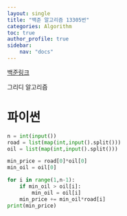 ```yaml
---
layout: single
title: "백준 알고리즘 13305번"
categories: Algorithm
toc: true
author_profile: true
sidebar:
    nav: "docs"
---
```


[백준링크](https://www.acmicpc.net/problem/13305)


그리디 알고리즘

# 파이썬
```python
n = int(input())
road = list(map(int,input().split()))
oil = list(map(int,input().split()))

min_price = road[0]*oil[0]
min_oil = oil[0]

for i in range(1,n-1):
    if min_oil > oil[i]:
        min_oil = oil[i]
    min_price += min_oil*road[i]
print(min_price)


```